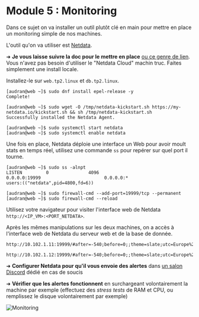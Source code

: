 # Module 5 : Monitoring

Dans ce sujet on va installer un outil plutôt clé en main pour mettre en place un monitoring simple de nos machines.

L'outil qu'on va utiliser est [Netdata](https://learn.netdata.cloud/docs/agent/packaging/installer/methods/kickstart).

➜ **Je vous laisse suivre la doc pour le mettre en place** [ou ce genre de lien](https://wiki.crowncloud.net/?How_to_Install_Netdata_on_Rocky_Linux_9). Vous n'avez pas besoin d'utiliser le "Netdata Cloud" machin truc. Faites simplement une install locale.

Installez-le sur `web.tp2.linux` et `db.tp2.linux`.

```
[audran@web ~]$ sudo dnf install epel-release -y
Complete!

[audran@web ~]$ sudo wget -O /tmp/netdata-kickstart.sh https://my-netdata.io/kickstart.sh && sh /tmp/netdata-kickstart.sh
Successfully installed the Netdata Agent.

[audran@web ~]$ sudo systemctl start netdata
[audran@web ~]$ sudo systemctl enable netdata
```

Une fois en place, Netdata déploie une interface un Web pour avoir moult stats en temps réel, utilisez une commande `ss` pour repérer sur quel port il tourne.

```
[audran@web ~]$ sudo ss -alnpt
LISTEN         0               4096                           0.0.0.0:19999                        0.0.0.0:*
users:(("netdata",pid=4800,fd=6))

[audran@web ~]$ sudo firewall-cmd --add-port=19999/tcp --permanent
[audran@web ~]$ sudo firewall-cmd --reload
```

Utilisez votre navigateur pour visiter l'interface web de Netdata `http://<IP_VM>:<PORT_NETDATA>`.

Après les mêmes manipulations sur les deux machines, on a accès à l'interface web de Netdata du serveur web et de la base de donnée.

```
http://10.102.1.11:19999/#after=-540;before=0;;theme=slate;utc=Europe%2FParis

http://10.102.1.12:19999/#after=-540;before=0;;theme=slate;utc=Europe%2FParis
```

➜ **Configurer Netdata pour qu'il vous envoie des alertes** dans [un salon Discord](https://learn.netdata.cloud/docs/agent/health/notifications/discord) dédié en cas de soucis

➜ **Vérifier que les alertes fonctionnent** en surchargeant volontairement la machine par exemple (effectuez des *stress tests* de RAM et CPU, ou remplissez le disque volontairement par exemple)

![Monitoring](../pics/monit.jpg)